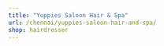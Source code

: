 ```yaml
---
title: "Yuppies Saloon Hair & Spa"
url: /chennai/yuppies-saloon-hair-and-spa/
shop: hairdresser
---
```

